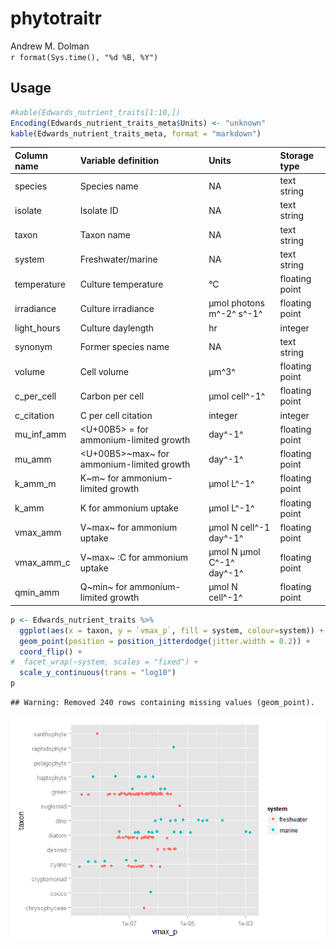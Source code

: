 # phytotraitr
Andrew M. Dolman  
`r format(Sys.time(), "%d %B, %Y")`  

## Usage




```r
#kable(Edwards_nutrient_traits[1:10,])
Encoding(Edwards_nutrient_traits_meta$Units) <- "unknown"
kable(Edwards_nutrient_traits_meta, format = "markdown")
```



|Column name |Variable definition                       |Units                     |Storage type   |
|:-----------|:-----------------------------------------|:-------------------------|:--------------|
|species     |Species name                              |NA                        |text string    |
|isolate     |Isolate ID                                |NA                        |text string    |
|taxon       |Taxon name                                |NA                        |text string    |
|system      |Freshwater/marine                         |NA                        |text string    |
|temperature |Culture temperature                       |°C                        |floating point |
|irradiance  |Culture irradiance                        |µmol photons m^-2^ s^-1^  |floating point |
|light_hours |Culture daylength                         |hr                        |integer        |
|synonym     |Former species name                       |NA                        |text string    |
|volume      |Cell volume                               |µm^3^                     |floating point |
|c_per_cell  |Carbon per cell                           |µmol cell^-1^             |floating point |
|c_citation  |C per cell citation                       |integer                   |integer        |
|mu_inf_amm  |<U+00B5> = for ammonium-limited growth    |day^-1^                   |floating point |
|mu_amm      |<U+00B5>~max~ for ammonium-limited growth |day^-1^                   |floating point |
|k_amm_m     |K~m~ for ammonium-limited growth          |µmol L^-1^                |floating point |
|k_amm       |K for ammonium uptake                     |µmol L^-1^                |floating point |
|vmax_amm    |V~max~ for ammonium uptake                |µmol N cell^-1 day^-1^    |floating point |
|vmax_amm_c  |V~max~ :C for ammonium uptake             |µmol N µmol C^-1^ day^-1^ |floating point |
|qmin_amm    |Q~min~ for ammonium-limited growth        |µmol N cell^-1^           |floating point |


```r
p <- Edwards_nutrient_traits %>% 
  ggplot(aes(x = taxon, y = `vmax_p`, fill = system, colour=system)) +
  geom_point(position = position_jitterdodge(jitter.width = 0.2)) + 
  coord_flip() +
#  facet_wrap(~system, scales = "fixed") + 
  scale_y_continuous(trans = "log10")
p
```

```
## Warning: Removed 240 rows containing missing values (geom_point).
```

![](readme_files/figure-html/unnamed-chunk-2-1.png) 

